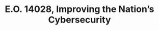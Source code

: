 ---
highlight: "false" 
title: "E.O. 14028, Improving the Nation’s Cybersecurity"
description: "Agencies must accelerate efforts to implement zero trust architecture and enhanced cybersecurity measures like multi-factor authentication and encryption. This aims to protect sensitive systems from sophisticated threats.
There will be increased information sharing and coordination between agencies for cyber incident response. This includes adopting common response playbooks. Improved logging, data retention, and investigative capabilities will be prioritized. This aims to enable rapid detection, investigation, and remediation of cyber incidents across agencies. Agencies will be required to conduct an assessment of their most sensitive data and systems that are at high risk. This will inform plans for improving protections."
url-link: "https://www.federalregister.gov/documents/2021/05/17/2021-10460/improving-the-nations-cybersecurity"
type: "PDF"
gov-only: "false"
is-external: "true"
publication-date: "May 17, 2021"
reading-time: "15"
resource-type: "guidance"
filter: "p-filter"
audience: "security-compliance"
branded-offerings: "acquisition-policy-it-category"
---
